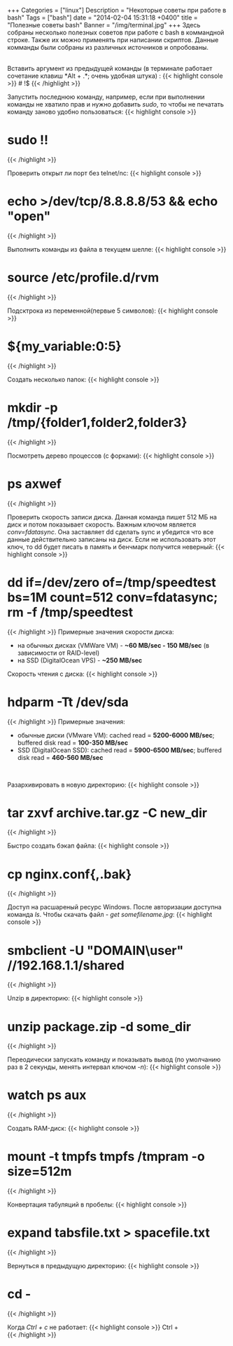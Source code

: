 +++
Categories = ["linux"]
Description = "Некоторые советы при работе в bash"
Tags = ["bash"]
date = "2014-02-04 15:31:18 +0400"
title = "Полезные советы bash"
Banner = "/img/terminal.jpg"
+++
Здесь собраны несколько полезных советов при работе с bash в коммандной строке. Также их можно применять при написании скриптов.
Данные комманды были собраны из различных источников и опробованы.
<!--more-->

<br />
Вставить аргумент из предыдущей команды (в терминале работает сочетание клавиш *Alt + .*; очень удобная штука) :
{{< highlight console >}}
# !$
{{< /highlight >}}

Запустить последнюю команду, например, если при выполнении команды не хватило прав и нужно добавить *sudo*, то чтобы не печатать команду заново удобно пользоваться:
{{< highlight console >}}
# sudo !!
{{< /highlight >}}


Проверить открыт ли порт без telnet/nc:
{{< highlight console >}}
# echo >/dev/tcp/8.8.8.8/53 && echo "open"
{{< /highlight >}}

Выполнить команды из файла в текущем шелле:
{{< highlight console >}}
# source /etc/profile.d/rvm
{{< /highlight >}}

Подсктрока из переменной(первые 5 символов):
{{< highlight console >}}
# ${my_variable:0:5}
{{< /highlight >}}

Создать несколько папок:
{{< highlight console >}}
# mkdir -p /tmp/{folder1,folder2,folder3}
{{< /highlight >}}

Посмотреть дерево процессов (с форками):
{{< highlight console >}}
# ps axwef
{{< /highlight >}}

 Проверить скорость записи диска. Данная команда пишет 512 МБ на диск и потом показывает скорость. Важным ключом является *conv=fdatasync*. Она заставляет dd сделать sync и убедится что все данные действительно записаны на диск. Если не использовать этот ключ, то dd будет писать в память и бенчмарк получится неверный:
{{< highlight console >}}
# dd if=/dev/zero of=/tmp/speedtest bs=1M count=512 conv=fdatasync; rm -f /tmp/speedtest
{{< /highlight >}}
Примерные значения скорости диска:

 - на обычных дисках (VMWare VM) - **~60 MB/sec - 150 MB/sec** (в зависимости от RAID-level)
 - на SSD (DigitalOcean VPS) - **~250 MB/sec**



Скорость чтения с диска:
{{< highlight console >}}
# hdparm -Tt /dev/sda
{{< /highlight >}}
Примерные значения:

 - обычные диски (VMware VM): cached read = **5200-6000 MB/sec**; buffered disk read = **100-350 MB/sec**
 - SSD (DigitalOcean SSD): cached read = **5900-6500 MB/sec**; buffered disk read = **460-560 MB/sec**

<br />

Разархивировать в новую директорию:
{{< highlight console >}}
# tar zxvf archive.tar.gz -C new_dir
{{< /highlight >}}

Быстро создать бэкап файла:
{{< highlight console >}}
# cp nginx.conf{,.bak}
{{< /highlight >}}

Доступ на расшареный ресурс Windows. После авторизации доступна команда *ls*. Чтобы скачать файл - *get somefilename.jpg*:
{{< highlight console >}}
# smbclient -U "DOMAIN\user" //192.168.1.1/shared
{{< /highlight >}}

Unzip в директорию:
{{< highlight console >}}
# unzip package.zip -d some_dir
{{< /highlight >}}

Переодически запускать команду и показывать вывод (по умолчанию раз в 2 секунды, менять интервал ключом *-n*):
{{< highlight console >}}
# watch ps aux
{{< /highlight >}}

Создать RAM-диск:
{{< highlight console >}}
# mount -t tmpfs tmpfs /tmpram -o size=512m
{{< /highlight >}}

Конвертация табуляций в пробелы:
{{< highlight console >}}
# expand tabsfile.txt > spacefile.txt
{{< /highlight >}}

Вернуться в предыдущую директорию:
{{< highlight console >}}
# cd -
{{< /highlight >}}

Когда *Ctrl + c* не работает:
{{< highlight console >}}
Ctrl + \
{{< /highlight >}}
